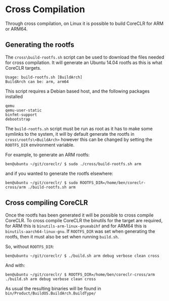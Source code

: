 Cross Compilation
=================

Through cross compilation, on Linux it is possible to build CoreCLR for ARM or ARM64.

Generating the rootfs
---------------------
The `cross\build-rootfs.sh` script can be used to download the files needed for cross compilation. It will generate an Ubuntu 14.04 rootfs as this is what CoreCLR targets.

    Usage: build-rootfs.sh [BuildArch]
    BuildArch can be: arm, arm64

This script requires a Debian based host, and the following packages installed

    qemu
    qemu-user-static
    binfmt-support
    debootstrap

The `build-rootfs.sh` script must be run as root as it has to make some symlinks to the system, it will by default generate the rootfs in `cross\rootfs\<BuildArch>` however this can be changed by setting the `ROOTFS_DIR` environment variable.

For example, to generate an ARM rootfs:

    ben@ubuntu ~/git/coreclr/ $ sudo ./cross/build-rootfs.sh arm

and if you wanted to generate the rootfs elsewhere:

    ben@ubuntu ~/git/coreclr/ $ sudo ROOTFS_DIR=/home/ben/coreclr-cross/arm ./build-rootfs.sh arm

Cross compiling CoreCLR
-----------------------
Once the rootfs has been generated it will be possible to cross compile CoreCLR. To cross compile CoreCLR the binutils for the target are required, for ARM this is `binutils-arm-linux-gnueabihf` and for ARM64 this is `binutils-aarch64-linux-gnu`. If `ROOTFS_DIR` was set when generating the rootfs, then it must also be set when running `build.sh`.

So, without `ROOTFS_DIR`:

    ben@ubuntu ~/git/coreclr/ $ ./build.sh arm debug verbose clean cross

And with:

    ben@ubuntu ~/git/coreclr/ $ ROOTFS_DIR=/home/ben/coreclr-cross/arm ./build.sh arm debug verbose clean cross

As usual the resulting binaries will be found in `bin/Product/BuildOS.BuildArch.BuildType/`